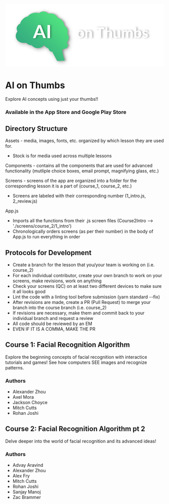 ![Logo](/assets/stock/ai-on-thumbs-logo.png)
# AI on Thumbs
Explore AI concepts using just your thumbs!!

### Available in the App Store and Google Play Store

## Directory Structure
Assets - media, images, fonts, etc. organized by which lesson they are used for. 
* Stock is for media used across multiple lessons

Components - contains all the components that are used for advanced functionality (mutliple choice boxes, email prompt, magnifying glass, etc.)

Screens - screens of the app are organized into a folder for the corresponding lesson it is a part of (course_1, course_2, etc.)
* Screens are labeled with their corresponding number (1_intro.js, 2_review.js)

App.js
* Imports all the functions from their .js screen files (Course2Intro  --> './screens/course_2/1_intro')
* Chronologically orders screens (as per their number) in the body of App.js to run everything in order

## Protocols for Development
* Create a branch for the lesson that you/your team is working on (i.e. course_2)
* For each individual contributor, create your own branch to work on your screens, make revisions, work on anything
* Check your screens (QC) on at least two different devices to make sure it all looks good
* Lint the code with a linting tool before submission (yarn standard --fix)
* After revisions are made, create a PR (Pull Request) to merge your branch into the course branch (i.e. course_2)
* If revisions are necessary, make them and commit back to your individual branch and request a review
* All code should be reviewed by an EM
* EVEN IF IT IS A COMMA, MAKE THE PR

## Course 1: Facial Recognition Algorithm
Explore the beginning concepts of facial recognition with interactice tutorials and games! See how computers SEE images and recognize patterns.

### Authors

* Alexander Zhou
* Axel Mora
* Jackson Choyce
* Mitch Cutts
* Rohan Joshi


## Course 2: Facial Recognition Algorithm pt 2
Delve deeper into the world of facial recognition and its advanced ideas! 
### Authors
* Advay Aravind
* Alexander Zhou
* Alex Fry
* Mitch Cutts
* Rohan Joshi
* Sanjay Manoj
* Zac Brammer
